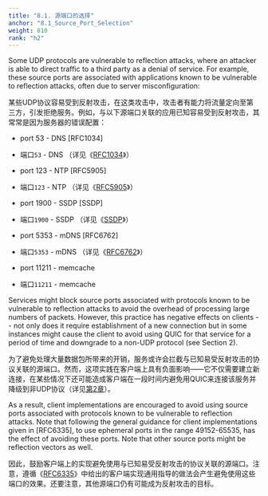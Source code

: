 ```yaml
---
title: "8.1. 源端口的选择"
anchor: "8.1_Source_Port_Selection"
weight: 810
rank: "h2"
---
```


Some UDP protocols are vulnerable to reflection attacks, where an attacker is able to direct traffic to a third party as a denial of service. For example, these source ports are associated with applications known to be vulnerable to reflection attacks, often due to server misconfiguration:

某些UDP协议容易受到反射攻击，在这类攻击中，攻击者有能力将流量定向至第三方，引发拒绝服务。例如，与以下源端口关联的应用已知容易受到反射攻击，其常常是因为服务器的错误配置：

* port 53 - DNS [RFC1034]

* 端口`53` - DNS （详见《[RFC1034]()》）

* port 123 - NTP [RFC5905]

* 端口`123` - NTP （详见《[RFC5905]()》）

* port 1900 - SSDP [SSDP]

* 端口`1900` - SSDP （详见《[SSDP]()》）

* port 5353 - mDNS [RFC6762]

* 端口`5353` - mDNS （详见《[RFC6762]()》）

* port 11211 - memcache

* 端口`11211` - memcache

Services might block source ports associated with protocols known to be vulnerable to reflection attacks to avoid the overhead of processing large numbers of packets. However, this practice has negative effects on clients -- not only does it require establishment of a new connection but in some instances might cause the client to avoid using QUIC for that service for a period of time and downgrade to a non-UDP protocol (see Section 2).

为了避免处理大量数据包所带来的开销，服务或许会拦截与已知易受反射攻击的协议关联的源端口。然而，这项实践在客户端上具有负面影响——它不仅需要建立新连接，在某些情况下还可能造成客户端在一段时间内避免用QUIC来连接该服务并降级到非UDP协议（详见[第2章]()）。

As a result, client implementations are encouraged to avoid using source ports associated with protocols known to be vulnerable to reflection attacks. Note that following the general guidance for client implementations given in [RFC6335], to use ephemeral ports in the range 49152-65535, has the effect of avoiding these ports. Note that other source ports might be reflection vectors as well.

因此，鼓励客户端上的实现避免使用与已知易受反射攻击的协议关联的源端口。注意，遵循《[RFC6335]()》中给出的客户端实现通用指导的做法会产生避免使用这些端口的效果。还要注意，其他源端口仍有可能成为反射攻击的目标。
